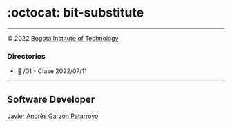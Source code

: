 # :octocat: bit-substitute
- - -
:copyright: 2022
[Bogotá Institute of Technology](https://bit.institute/)
### Directorios
* :open_file_folder: /01 - Clase 2022/07/11
- - -
## Software Developer
[Javier Andrés Garzón Patarroyo](https://javierandresgp.com)
